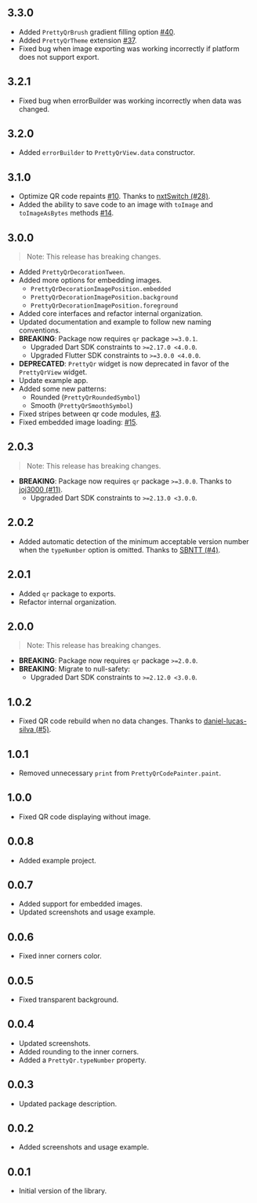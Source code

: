 ## 3.3.0 

* Added `PrettyQrBrush` gradient filling option [#40](https://github.com/promops/flutter_pretty_qr/pull/28).
* Added `PrettyQrTheme` extension [#37](https://github.com/promops/flutter_pretty_qr/pull/37). 
* Fixed bug when image exporting was working incorrectly if platform does not support export.

## 3.2.1

* Fixed bug when errorBuilder was working incorrectly when data was changed.

## 3.2.0

* Added `errorBuilder` to `PrettyQrView.data` constructor.

## 3.1.0

* Optimize QR code repaints [#10](https://github.com/promops/flutter_pretty_qr/issues/10). Thanks to [nxtSwitch  (#28)](https://github.com/promops/flutter_pretty_qr/pull/28).
* Added the ability to save code to an image with `toImage` and `toImageAsBytes` methods [#14](https://github.com/promops/flutter_pretty_qr/issues/14).

## 3.0.0

> Note: This release has breaking changes.

* Added `PrettyQrDecorationTween`.
* Added more options for embedding images.
  - `PrettyQrDecorationImagePosition.embedded`
  - `PrettyQrDecorationImagePosition.background`
  - `PrettyQrDecorationImagePosition.foreground`
* Added core interfaces and refactor internal organization.
* Updated documentation and example to follow new naming conventions.
* **BREAKING**: Package now requires `qr` package `>=3.0.1`.
  - Upgraded Dart SDK constraints to `>=2.17.0 <4.0.0`.
  - Upgraded Flutter SDK constraints to `>=3.0.0 <4.0.0`.
* **DEPRECATED**: `PrettyQr` widget is now deprecated in favor of the `PrettyQrView` widget.
* Update example app.
* Added some new patterns:
  - Rounded (`PrettyQrRoundedSymbol`)
  - Smooth (`PrettyQrSmoothSymbol`)
* Fixed stripes between qr code modules, [#3](https://github.com/promops/flutter_pretty_qr/issues/3).
* Fixed embedded image loading: [#15](https://github.com/promops/flutter_pretty_qr/issues/15).


## 2.0.3

> Note: This release has breaking changes.

* **BREAKING**: Package now requires `qr` package `>=3.0.0`. Thanks to [joj3000 (#11)](https://github.com/promops/flutter_pretty_qr/pull/11).
  - Upgraded Dart SDK constraints to `>=2.13.0 <3.0.0`.

## 2.0.2

* Added automatic detection of the minimum acceptable version number when the `typeNumber` option is omitted. Thanks to [SBNTT (#4)](https://github.com/promops/flutter_pretty_qr/pull/4).

## 2.0.1

* Added `qr` package to exports.
* Refactor internal organization.

## 2.0.0

> Note: This release has breaking changes.

* **BREAKING**: Package now requires `qr` package `>=2.0.0`.
* **BREAKING**: Мigrate to null-safety:
  - Upgraded Dart SDK constraints to `>=2.12.0 <3.0.0`.

## 1.0.2

* Fixed QR code rebuild when no data changes. Thanks to [daniel-lucas-silva (#5)](https://github.com/promops/flutter_pretty_qr/pull/5).

## 1.0.1

* Removed unnecessary `print` from `PrettyQrCodePainter.paint`.

## 1.0.0

* Fixed QR code displaying without image.

## 0.0.8

* Added example project.

## 0.0.7

* Added support for embedded images.
* Updated screenshots and usage example.

## 0.0.6

* Fixed inner corners color.

## 0.0.5

* Fixed transparent background.

## 0.0.4

* Updated screenshots.
* Added rounding to the inner corners.
* Added a `PrettyQr.typeNumber` property.

## 0.0.3 

* Updated package description.

## 0.0.2 

* Added screenshots and usage example.

## 0.0.1

* Initial version of the library.
